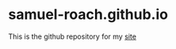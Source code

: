 # samuel-roach.github.io

This is the github repository for my [site](https://samuel-roach.github.io)